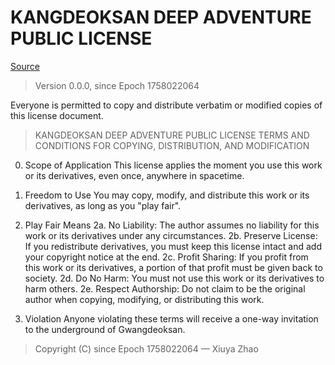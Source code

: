 # KANGDEOKSAN DEEP ADVENTURE PUBLIC LICENSE

[Source](https://github.com/zhaoxiuya/kda)

> Version 0.0.0, since Epoch 1758022064

Everyone is permitted to copy and distribute verbatim or modified copies of this license document.

> KANGDEOKSAN DEEP ADVENTURE PUBLIC LICENSE
> TERMS AND CONDITIONS FOR COPYING, DISTRIBUTION, AND MODIFICATION

0. Scope of Application
   This license applies the moment you use this work or its derivatives, even once, anywhere in spacetime.

1. Freedom to Use
   You may copy, modify, and distribute this work or its derivatives, as long as you "play fair".

2. Play Fair Means
   2a. No Liability: The author assumes no liability for this work or its derivatives under any circumstances.
   2b. Preserve License: If you redistribute derivatives, you must keep this license intact and add your copyright notice at the end.
   2c. Profit Sharing: If you profit from this work or its derivatives, a portion of that profit must be given back to society.
   2d. Do No Harm: You must not use this work or its derivatives to harm others.
   2e. Respect Authorship: Do not claim to be the original author when copying, modifying, or distributing this work.

3. Violation
   Anyone violating these terms will receive a one-way invitation to the underground of Gwangdeoksan.

> Copyright (C) since Epoch 1758022064 — Xiuya Zhao
